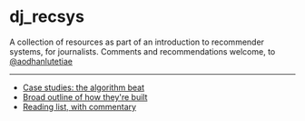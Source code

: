 # dj_recsys

A collection of resources as part of an introduction to recommender systems, for journalists. Comments and recommendations welcome, to [@aodhanlutetiae](https://twitter.com/aodhanlutetiae/)

---

- [Case studies: the algorithm beat](https://aodhanlutetiae.github.io/dj_recsys/casestudies)
- [Broad outline of how they're built](https://aodhanlutetiae.github.io/dj_recsys/building)
- [Reading list, with commentary](https://aodhanlutetiae.github.io/dj_recsys/reading)
